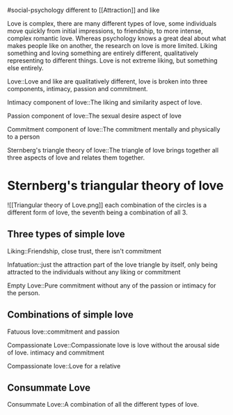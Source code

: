 #social-psychology
different to [[Attraction]] and like

Love is complex, there are many different types of love, some individuals move quickly from initial impressions, to friendship, to more intense, complex romantic love. Whereas psychology knows a great deal about what makes people like on another, the research on love is more limited. Liking something and loving something are entirely different, qualitatively representing to different things. Love is not extreme liking, but something else entirely.

Love::Love and like are qualitatively different, love is broken into three components, intimacy, passion and commitment.
<!--SR:!2023-11-08,3,250-->

Intimacy component of love::The liking and similarity aspect of love.
<!--SR:!2023-11-09,4,270-->
Passion component of love::The sexual desire aspect of love
<!--SR:!2023-11-09,4,270-->
Commitment component of love::The commitment mentally and physically to a person
<!--SR:!2023-11-15,7,250-->

Sternberg's triangle theory of love::The triangle of love brings together all three aspects of love and relates them together.
<!--SR:!2023-11-09,4,270-->
# Sternberg's triangular theory of love
![[Triangular theory of Love.png]]
each combination of the circles is a different form of love, the seventh being a combination of all 3.
## Three types of simple love
Liking::Friendship, close trust, there isn't commitment
<!--SR:!2023-11-08,2,230-->
Infatuation::just the attraction part of the love triangle by itself, only being attracted to the individuals without any liking or commitment
<!--SR:!2023-11-09,4,270-->
Empty Love::Pure commitment without any of the passion or intimacy for the person.
<!--SR:!2023-11-09,3,250-->

## Combinations of simple love
Fatuous love::commitment and passion
<!--SR:!2023-11-08,2,230-->
Compassionate Love::Compassionate love is love without the arousal side of love. intimacy and commitment
<!--SR:!2023-11-08,2,230-->
Compassionate love::Love for a relative
<!--SR:!2023-11-08,3,250-->

## Consummate Love
Consummate Love::A combination of all the different types of love.
<!--SR:!2023-11-09,4,270-->


